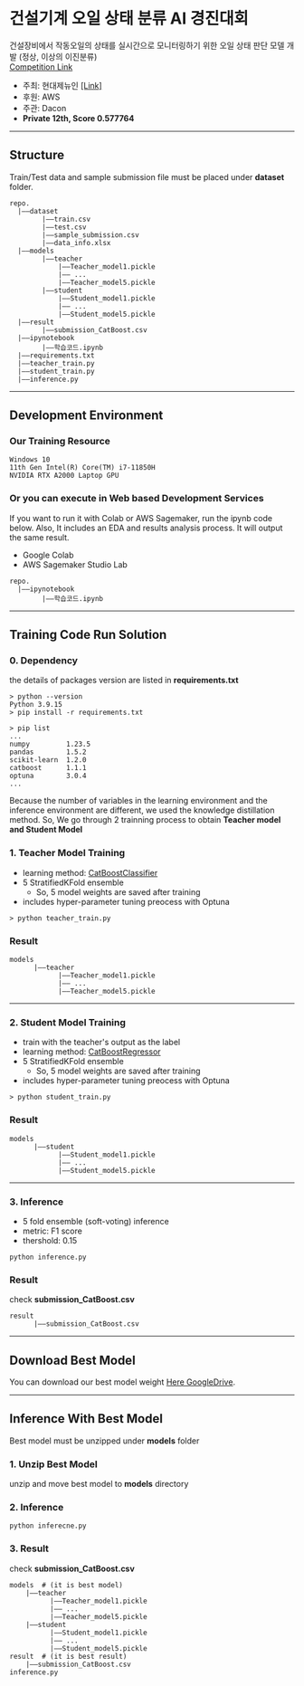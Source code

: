 # 건설기계 오일 상태 분류 AI 경진대회
건설장비에서 작동오일의 상태를 실시간으로 모니터링하기 위한 오일 상태 판단 모델 개발 (정상, 이상의 이진분류)
<br>[Competition Link](https://dacon.io/competitions/official/236013/overview/description)
* 주최: 현대제뉴인 [[Link]](https://www.hyundai-genuine.com/?locale=ko)
* 후원: AWS
* 주관: Dacon
* **Private 12th, Score 0.577764**
***

## Structure
Train/Test data and sample submission file must be placed under **dataset** folder.
```
repo.
  |——dataset
        |——train.csv
        |——test.csv
        |——sample_submission.csv
        |——data_info.xlsx
  |——models
        |——teacher
            |——Teacher_model1.pickle
            |—— ...
            |——Teacher_model5.pickle
        |——student
            |——Student_model1.pickle
            |—— ...
            |——Student_model5.pickle
  |——result
        |——submission_CatBoost.csv
  |——ipynotebook
        |——학습코드.ipynb
  |——requirements.txt
  |——teacher_train.py
  |——student_train.py
  |——inference.py
```
***
## Development Environment
### Our Training Resource
```
Windows 10
11th Gen Intel(R) Core(TM) i7-11850H
NVIDIA RTX A2000 Laptop GPU
```

### Or you can execute in Web based Development Services
If you want to run it with Colab or AWS Sagemaker, run the ipynb code below. Also, It includes an EDA and results analysis process. It will output the same result.
* Google Colab
* AWS Sagemaker Studio Lab
```
repo.
  |——ipynotebook
        |——학습코드.ipynb
```
***
## Training Code Run Solution
### 0. Dependency
the details of packages version are listed in **requirements.txt**

```shell
> python --version
Python 3.9.15
> pip install -r requirements.txt
```
```shell
> pip list
...
numpy         1.23.5
pandas        1.5.2
scikit-learn  1.2.0
catboost      1.1.1
optuna        3.0.4
...
```
Because the number of variables in the learning environment and the inference environment
are different, we used the knowledge distillation method.
So, We go through 2 trainning process to obtain **Teacher model and Student Model**
### 1. Teacher Model Training
* learning method: [CatBoostClassifier](https://catboost.ai/en/docs/concepts/python-reference_catboostclassifier)
* 5 StratifiedKFold ensemble
  * So, 5 model weights are saved after training
* includes hyper-parameter tuning preocess with Optuna
 
```shell
> python teacher_train.py
```

### Result

```
models
      |——teacher
            |——Teacher_model1.pickle
            |—— ...
            |——Teacher_model5.pickle
```
***
### 2. Student Model Training
* train with the teacher's output as the label
* learning method: [CatBoostRegressor](https://catboost.ai/en/docs/concepts/python-reference_catboostregressor)
* 5 StratifiedKFold ensemble 
  * So, 5 model weights are saved after training
* includes hyper-parameter tuning preocess with Optuna
 
```shell
> python student_train.py
```

### Result

```
models
      |——student
            |——Student_model1.pickle
            |—— ...
            |——Student_model5.pickle
```
***
### 3. Inference
* 5 fold ensemble (soft-voting) inference
* metric: F1 score
* thershold: 0.15
```shell
python inference.py
```
### Result
check **submission_CatBoost.csv**
```
result
      |——submission_CatBoost.csv
```
***
## Download Best Model
You can download our best model weight [Here GoogleDrive](https://drive.google.com/file/d/1A0aJ9Al_ZiSdLVuRMNippPkuegFyMj1i/view).
***
## Inference With Best Model
Best model must be unzipped under **models** folder

### 1. Unzip Best Model
unzip and move best model to **models** directory
### 2. Inference
```shell
python inferecne.py
```

### 3. Result
check **submission_CatBoost.csv**
```
models  # (it is best model)
    |——teacher
          |——Teacher_model1.pickle
          |—— ...
          |——Teacher_model5.pickle
    |——student
          |——Student_model1.pickle
          |—— ...
          |——Student_model5.pickle
result  # (it is best result)
    |——submission_CatBoost.csv
inference.py
```